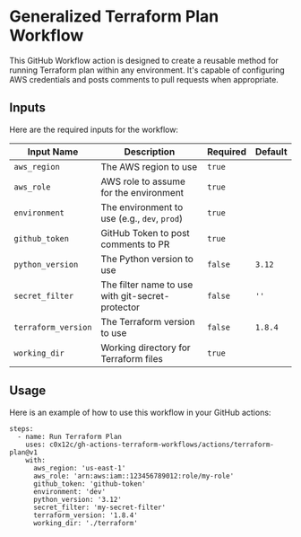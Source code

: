 # Generalized Terraform Plan Workflow

This GitHub Workflow action is designed to create a reusable method for running Terraform plan within any environment. It's capable of configuring AWS credentials and posts comments to pull requests when appropriate.

## Inputs

Here are the required inputs for the workflow:

| Input Name          | Description                                      | Required | Default |
|---------------------|--------------------------------------------------|----------|---------|
| `aws_region`        | The AWS region to use                            | `true`   |         |
| `aws_role`          | AWS role to assume for the environment           | `true`   |         |
| `environment`       | The environment to use (e.g., `dev`, `prod`)     | `true`   |         |
| `github_token`      | GitHub Token to post comments to PR              | `true`   |         |
| `python_version`    | The Python version to use                        | `false`  | `3.12`  |
| `secret_filter`     | The filter name to use with git-secret-protector | `false`  | `''`    |
| `terraform_version` | The Terraform version to use                     | `false`  | `1.8.4` |
| `working_dir`       | Working directory for Terraform files            | `true`   |         |

## Usage

Here is an example of how to use this workflow in your GitHub actions:

```
steps:
  - name: Run Terraform Plan
    uses: c0x12c/gh-actions-terraform-workflows/actions/terraform-plan@v1
    with:
      aws_region: 'us-east-1'
      aws_role: 'arn:aws:iam::123456789012:role/my-role'
      github_token: 'github-token'
      environment: 'dev'
      python_version: '3.12'
      secret_filter: 'my-secret-filter'
      terraform_version: '1.8.4'
      working_dir: './terraform'
```

